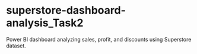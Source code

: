 # superstore-dashboard-analysis_Task2
 Power BI dashboard analyzing sales, profit, and discounts using Superstore dataset.
